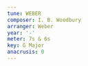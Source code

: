 ```yaml
---
tune: WEBER
composer: I. B. Woodbury
arranger: Weber
year: '-'
meter: 7s & 6s
key: G Major
anacrusis: 0
---
```

